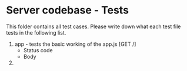 # Server codebase - Tests

This folder contains all test cases. Please write down what each test file tests in the following list.

1. app - tests the basic working of the app.js [GET /]
	- Status code
	- Body
2. 